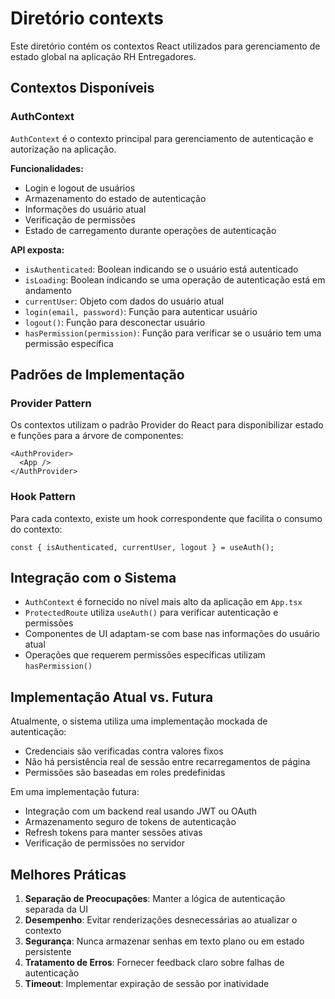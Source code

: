 
# Diretório contexts

Este diretório contém os contextos React utilizados para gerenciamento de estado global na aplicação RH Entregadores.

## Contextos Disponíveis

### AuthContext

`AuthContext` é o contexto principal para gerenciamento de autenticação e autorização na aplicação.

**Funcionalidades:**
- Login e logout de usuários
- Armazenamento do estado de autenticação
- Informações do usuário atual
- Verificação de permissões
- Estado de carregamento durante operações de autenticação

**API exposta:**
- `isAuthenticated`: Boolean indicando se o usuário está autenticado
- `isLoading`: Boolean indicando se uma operação de autenticação está em andamento
- `currentUser`: Objeto com dados do usuário atual
- `login(email, password)`: Função para autenticar usuário
- `logout()`: Função para desconectar usuário
- `hasPermission(permission)`: Função para verificar se o usuário tem uma permissão específica

## Padrões de Implementação

### Provider Pattern

Os contextos utilizam o padrão Provider do React para disponibilizar estado e funções para a árvore de componentes:

```tsx
<AuthProvider>
  <App />
</AuthProvider>
```

### Hook Pattern

Para cada contexto, existe um hook correspondente que facilita o consumo do contexto:

```tsx
const { isAuthenticated, currentUser, logout } = useAuth();
```

## Integração com o Sistema

- `AuthContext` é fornecido no nível mais alto da aplicação em `App.tsx`
- `ProtectedRoute` utiliza `useAuth()` para verificar autenticação e permissões
- Componentes de UI adaptam-se com base nas informações do usuário atual
- Operações que requerem permissões específicas utilizam `hasPermission()`

## Implementação Atual vs. Futura

Atualmente, o sistema utiliza uma implementação mockada de autenticação:
- Credenciais são verificadas contra valores fixos
- Não há persistência real de sessão entre recarregamentos de página
- Permissões são baseadas em roles predefinidas

Em uma implementação futura:
- Integração com um backend real usando JWT ou OAuth
- Armazenamento seguro de tokens de autenticação
- Refresh tokens para manter sessões ativas
- Verificação de permissões no servidor

## Melhores Práticas

1. **Separação de Preocupações**: Manter a lógica de autenticação separada da UI
2. **Desempenho**: Evitar renderizações desnecessárias ao atualizar o contexto
3. **Segurança**: Nunca armazenar senhas em texto plano ou em estado persistente
4. **Tratamento de Erros**: Fornecer feedback claro sobre falhas de autenticação
5. **Timeout**: Implementar expiração de sessão por inatividade
